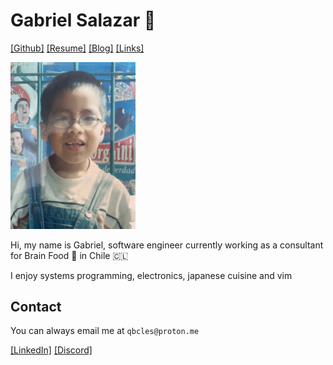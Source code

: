 
# Gabriel Salazar 🌊 


<!-- [\[About\]](/about.md)  -->
[\[Github\]](https://github.com/cubicles)
[\[Resume\]](/resume.pdf)
[\[Blog\]](blog/index.md)
[\[Links\]](/links.md) 

<img src="assets/me.JPG" alt="me" width="200"/>

Hi, my name is Gabriel, software engineer currently working as a consultant 
for Brain Food 🧠 in Chile 🇨🇱 

I enjoy systems programming, electronics, japanese cuisine and vim


## Contact
You can always email me at ```qbcles@proton.me```

[\[LinkedIn\]](https://www.linkedin.com/in/gabrielsalazarsedano/) 
[\[Discord\]](https://discordapp.com/users/831367878943047680/) 


<!-- This is an outer link:
<a href="http://example.com/" target="_blank">Hello, world!</a>
📝  -->
